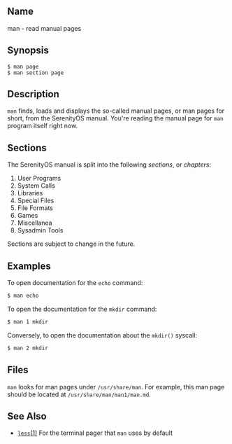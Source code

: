 ## Name

man - read manual pages

## Synopsis

```**sh
$ man page
$ man section page
```

## Description

`man` finds, loads and displays the so-called manual pages,
or man pages for short, from the SerenityOS manual. You're reading
the manual page for `man` program itself right now.

## Sections

The SerenityOS manual is split into the following *sections*, or *chapters*:

1. User Programs
2. System Calls
3. Libraries
4. Special Files
5. File Formats
6. Games
7. Miscellanea
8. Sysadmin Tools

Sections are subject to change in the future.

## Examples

To open documentation for the `echo` command:
```sh
$ man echo
```

To open the documentation for the `mkdir` command:
```sh
$ man 1 mkdir
```
Conversely, to open the documentation about the `mkdir()` syscall:
```sh
$ man 2 mkdir
```

## Files

`man` looks for man pages under `/usr/share/man`. For example,
this man page should be located at `/usr/share/man/man1/man.md`.

## See Also

* [`less`(1)](help://man/1/less) For the terminal pager that `man` uses by default
